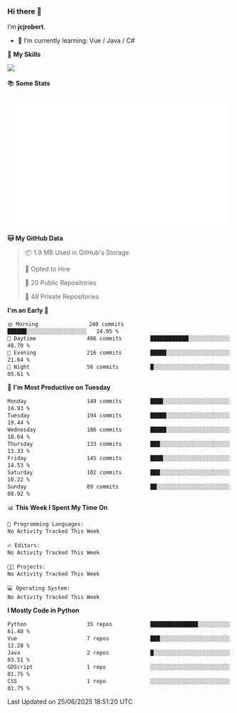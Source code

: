 ### Hi there 👋

I’m **jcjrobert**.

- 🌱 I’m currently learning: Vue / Java / C#

🌟 **My Skills**

![](https://img.shields.io/badge/-Python-3e74a2?style=flat-square&logo=Python&logoColor=fff)

📚 **Some Stats**

![](https://github.com/jcjrobert/github-stats/blob/master/generated/overview.svg)

<!--START_SECTION:waka-->
**🐱 My GitHub Data** 

> 📦 1.9 MB Used in GitHub's Storage 
 > 
> 💼 Opted to Hire
 > 
> 📜 20 Public Repositories 
 > 
> 🔑 48 Private Repositories 
 > 
**I'm an Early 🐤** 

```text
🌞 Morning                240 commits         ██████░░░░░░░░░░░░░░░░░░░   24.05 % 
🌆 Daytime                486 commits         ████████████░░░░░░░░░░░░░   48.70 % 
🌃 Evening                216 commits         █████░░░░░░░░░░░░░░░░░░░░   21.64 % 
🌙 Night                  56 commits          █░░░░░░░░░░░░░░░░░░░░░░░░   05.61 % 
```
📅 **I'm Most Productive on Tuesday** 

```text
Monday                   149 commits         ████░░░░░░░░░░░░░░░░░░░░░   14.93 % 
Tuesday                  194 commits         █████░░░░░░░░░░░░░░░░░░░░   19.44 % 
Wednesday                186 commits         █████░░░░░░░░░░░░░░░░░░░░   18.64 % 
Thursday                 133 commits         ███░░░░░░░░░░░░░░░░░░░░░░   13.33 % 
Friday                   145 commits         ████░░░░░░░░░░░░░░░░░░░░░   14.53 % 
Saturday                 102 commits         ███░░░░░░░░░░░░░░░░░░░░░░   10.22 % 
Sunday                   89 commits          ██░░░░░░░░░░░░░░░░░░░░░░░   08.92 % 
```


📊 **This Week I Spent My Time On** 

```text
💬 Programming Languages: 
No Activity Tracked This Week

🔥 Editors: 
No Activity Tracked This Week

🐱‍💻 Projects: 
No Activity Tracked This Week

💻 Operating System: 
No Activity Tracked This Week
```

**I Mostly Code in Python** 

```text
Python                   35 repos            ███████████████░░░░░░░░░░   61.40 % 
Vue                      7 repos             ███░░░░░░░░░░░░░░░░░░░░░░   12.28 % 
Java                     2 repos             █░░░░░░░░░░░░░░░░░░░░░░░░   03.51 % 
GDScript                 1 repo              ░░░░░░░░░░░░░░░░░░░░░░░░░   01.75 % 
CSS                      1 repo              ░░░░░░░░░░░░░░░░░░░░░░░░░   01.75 % 
```




 Last Updated on 25/06/2025 18:51:20 UTC
<!--END_SECTION:waka-->

